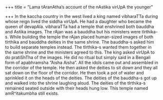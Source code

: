 +++
title = "Lama tAranAtha’s account of the nAstika virUpA the younger"

+++
In the kaccha country in the west lived a king named vibharaTTa during
whose reign lived the siddha virUpA. He had a daughter who became the
queen of devapAla. vibharaTTa had a temple that enshrined both bauddha
and Astika images. The rAjan was a bauddha but his ministers were
tIrthika-s. While building the temple the rAjan placed human-sized
images of both tIrthika and bauddha deities in the same shrine. The
bauddha-s asked him to build separate temples instead. The tIrthika-s
wanted them together in the same shrine and the ministers agreed to
this. The king asked virUpA to do pratiShTha of the images. He did no
ritual but simply said in a Bengali form of apabhramsha “Aisha Aisha”.
All the idols came out and assembled in the corridor of the temple. He
then asked the deities to sit down and they all sat down on the floor of
the corridor. He then took a pot of water and sprinkled it on the heads
of the deities. The deities of the bauddha-s got up and walked into the
shrine laughing aloud. The deities of the tIrthika-s remained seated
outside with their heads hung low. This temple named amR^itakumbha still
exists.
